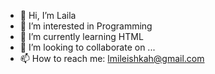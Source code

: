 - 👋 Hi, I’m Laila
- 👀 I’m interested in Programming
- 🌱 I’m currently learning HTML
- 💞️ I’m looking to collaborate on ...
- 📫 How to reach me: lmileishkah@gmail.com

<!---
LMileishkaH/LMileishkaH is a ✨ special ✨ repository because its `README.md` (this file) appears on your GitHub profile.
You can click the Preview link to take a look at your changes.
--->

